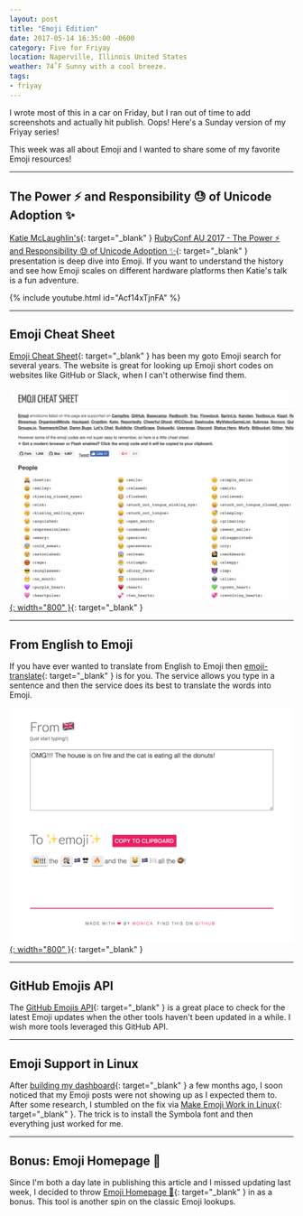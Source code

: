 ```yaml
---
layout: post
title: "Emoji Edition"
date: 2017-05-14 16:35:00 -0600
category: Five for Friyay
location: Naperville, Illinois United States
weather: 74˚F Sunny with a cool breeze.
tags:
- friyay
---
```


I wrote most of this in a car on Friday, but I ran out of time to add screenshots and actually hit publish. Oops! Here's a Sunday version of my Friyay series!

This week was all about Emoji and I wanted to share some of my favorite Emoji resources! 

----

## The Power :zap: and Responsibility :sweat: of Unicode Adoption :sparkles:

[Katie McLaughlin's](https://twitter.com/glasnt){: target="_blank" } [RubyConf AU 2017 - The Power :zap: and Responsibility :sweat: of Unicode Adoption :sparkles:](https://www.youtube.com/watch?v=Acf14xTjnFA){: target="_blank" } presentation is deep dive into Emoji. If you want to understand the history and see how Emoji scales on different hardware platforms then Katie's talk is a fun adventure.

{% include youtube.html id="Acf14xTjnFA" %}

----

## Emoji Cheat Sheet

[Emoji Cheat Sheet](https://www.webpagefx.com/tools/emoji-cheat-sheet/){: target="_blank" } has been my goto Emoji search for several years. The website is great for looking up Emoji short codes on websites like GitHub or Slack, when I can't otherwise find them.

[![](/assets/images/posts/friyay-emoji-edition/emojicheatsheet.png){: width="800" }](https://www.webpagefx.com/tools/emoji-cheat-sheet/){: target="_blank" }

----

## From English to Emoji

If you have ever wanted to translate from English to Emoji then [emoji-translate](https://meowni.ca/emoji-translate/){: target="_blank" } is for you. The service allows you type in a sentence and then the service does its best to translate the words into Emoji.

[![](/assets/images/posts/friyay-emoji-edition/meowni-ca-emoji-translate.png){: width="800" }](https://meowni.ca/emoji-translate/){: target="_blank" }

----

## GitHub Emojis API

The [GitHub Emojis API](https://developer.github.com/v3/emojis/){: target="_blank" } is a great place to check for the latest Emoji updates when the other tools haven't been updated in a while. I wish more tools leveraged this GitHub API.

----

## Emoji Support in Linux

After [building my dashboard](/2017/five-for-friday/){: target="_blank" } a few months ago, I soon noticed that my Emoji posts were not showing up as I expected them to. After some research, I stumbled on the fix via [Make Emoji Work in Linux](https://www.kirsle.net/blog/entry/make-emoji-work-in-linux){: target="_blank" }. The trick is to install the Symbola font and then everything just worked for me.

----

## Bonus: Emoji Homepage :eyes:

Since I'm both a day late in publishing this article and I missed updating last week, I decided to throw [Emoji Homepage :eyes:](http://emojihomepage.com/){: target="_blank" } in as a bonus. This tool is another spin on the classic Emoji lookups.
